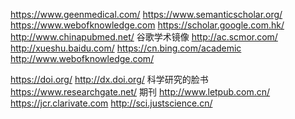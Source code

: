 https://www.geenmedical.com/
https://www.semanticscholar.org/
https://www.webofknowledge.com
https://scholar.google.com.hk/
http://www.chinapubmed.net/
谷歌学术镜像
http://ac.scmor.com/
http://xueshu.baidu.com/
https://cn.bing.com/academic
http://www.webofknowledge.com/

https://doi.org/
http://dx.doi.org/
科学研究的脸书
https://www.researchgate.net/
期刊
http://www.letpub.com.cn/
https://jcr.clarivate.com
http://sci.justscience.cn/